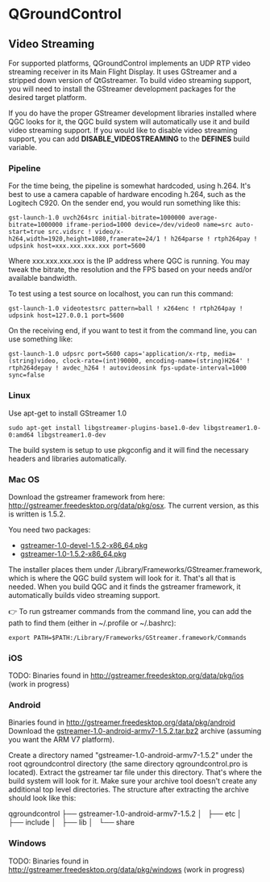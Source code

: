 # QGroundControl

## Video Streaming

For supported platforms, QGroundControl implements an UDP RTP video streaming receiver in its Main Flight Display. It uses GStreamer and a stripped down version of QtGstreamer.
To build video streaming support, you will need to install the GStreamer development packages for the desired target platform.

If you do have the proper GStreamer development libraries installed where QGC looks for it, the QGC build system will automatically use it and build video streaming support. If you would like to disable video streaming support, you can add **DISABLE_VIDEOSTREAMING** to the **DEFINES** build variable.

### Pipeline

For the time being, the pipeline is somewhat hardcoded, using h.264. It's best to use a camera capable of hardware encoding h.264, such as the Logitech C920. On the sender end, you would run something like this:

```
gst-launch-1.0 uvch264src initial-bitrate=1000000 average-bitrate=1000000 iframe-period=1000 device=/dev/video0 name=src auto-start=true src.vidsrc ! video/x-h264,width=1920,height=1080,framerate=24/1 ! h264parse ! rtph264pay ! udpsink host=xxx.xxx.xxx.xxx port=5600
```

Where xxx.xxx.xxx.xxx is the IP address where QGC is running. You may tweak the bitrate, the resolution and the FPS based on your needs and/or available bandwidth.

To test using a test source on localhost, you can run this command:
```
gst-launch-1.0 videotestsrc pattern=ball ! x264enc ! rtph264pay ! udpsink host=127.0.0.1 port=5600
```

On the receiving end, if you want to test it from the command line, you can use something like:
```
gst-launch-1.0 udpsrc port=5600 caps='application/x-rtp, media=(string)video, clock-rate=(int)90000, encoding-name=(string)H264' ! rtph264depay ! avdec_h264 ! autovideosink fps-update-interval=1000 sync=false
```

### Linux

Use apt-get to install GStreamer 1.0
```
sudo apt-get install libgstreamer-plugins-base1.0-dev libgstreamer1.0-0:amd64 libgstreamer1.0-dev
```

The build system is setup to use pkgconfig and it will find the necessary headers and libraries automatically.

### Mac OS

Download the gstreamer framework from here: http://gstreamer.freedesktop.org/data/pkg/osx. The current version, as this is written is 1.5.2.

You need two packages:
- [gstreamer-1.0-devel-1.5.2-x86_64.pkg](http://gstreamer.freedesktop.org/data/pkg/osx/1.5.2/gstreamer-1.0-devel-1.5.2-x86_64.pkg)
- [gstreamer-1.0-1.5.2-x86_64.pkg](http://gstreamer.freedesktop.org/data/pkg/osx/1.5.2/gstreamer-1.0-1.5.2-x86_64.pkg)

The installer places them under /Library/Frameworks/GStreamer.framework, which is where the QGC build system will look for it. That's all that is needed. When you build QGC and it finds the gstreamer framework, it automatically builds video streaming support.

:point_right: To run gstreamer commands from the command line, you can add the path to find them (either in ~/.profile or ~/.bashrc):
```
export PATH=$PATH:/Library/Frameworks/GStreamer.framework/Commands
```

### iOS

TODO: Binaries found in http://gstreamer.freedesktop.org/data/pkg/ios
(work in progress)

### Android

Binaries found in http://gstreamer.freedesktop.org/data/pkg/android
Download the [gstreamer-1.0-android-armv7-1.5.2.tar.bz2](http://gstreamer.freedesktop.org/data/pkg/android/1.5.2/gstreamer-1.0-android-armv7-1.5.2.tar.bz2) archive (assuming you want the ARM V7 platform). 

Create a directory named "gstreamer-1.0-android-armv7-1.5.2" under the root qgroundcontrol directory (the same directory qgroundcontrol.pro is located). Extract the gstreamer tar file under this directory. That's where the build system will look for it. Make sure your archive tool doesn't create any additional top level directories. The structure after extracting the archive should look like this:

qgroundcontrol
├── gstreamer-1.0-android-armv7-1.5.2
│   ├── etc
│   ├── include
│   ├── lib
│   └── share

### Windows

TODO: Binaries found in http://gstreamer.freedesktop.org/data/pkg/windows
(work in progress)

